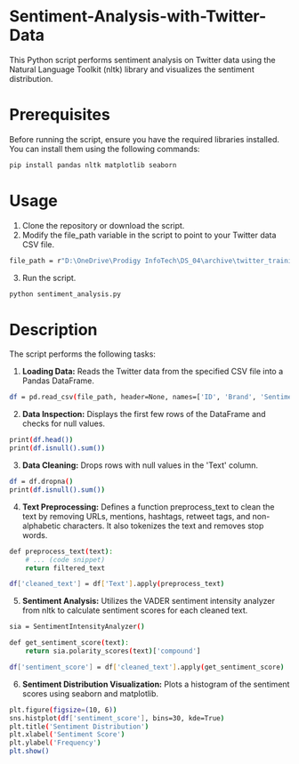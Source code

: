 # Sentiment-Analysis-with-Twitter-Data

This Python script performs sentiment analysis on Twitter data using the Natural Language Toolkit (nltk) library and visualizes the sentiment distribution.

# Prerequisites

Before running the script, ensure you have the required libraries installed. You can install them using the following commands:
```bash
pip install pandas nltk matplotlib seaborn
```
# Usage

1. Clone the repository or download the script.
2. Modify the file_path variable in the script to point to your Twitter data CSV file.

```bash
file_path = r"D:\OneDrive\Prodigy InfoTech\DS_04\archive\twitter_training.csv"
```

3. Run the script.
```bash
python sentiment_analysis.py
```

# Description

The script performs the following tasks:

1. **Loading Data:** Reads the Twitter data from the specified CSV file into a Pandas DataFrame.
```bash
df = pd.read_csv(file_path, header=None, names=['ID', 'Brand', 'Sentiment', 'Text'])
```

2. **Data Inspection:** Displays the first few rows of the DataFrame and checks for null values.
```bash
print(df.head())
print(df.isnull().sum())
```

3. **Data Cleaning:** Drops rows with null values in the 'Text' column.
```bash
df = df.dropna()
print(df.isnull().sum())
```

4. **Text Preprocessing:** Defines a function preprocess_text to clean the text by removing URLs, mentions, hashtags, retweet tags, and non-alphabetic characters. It also tokenizes the text and removes stop words.
```bash
def preprocess_text(text):
    # ... (code snippet)
    return filtered_text

df['cleaned_text'] = df['Text'].apply(preprocess_text)
```

5. **Sentiment Analysis:** Utilizes the VADER sentiment intensity analyzer from nltk to calculate sentiment scores for each cleaned text.
```bash
sia = SentimentIntensityAnalyzer()

def get_sentiment_score(text):
    return sia.polarity_scores(text)['compound']

df['sentiment_score'] = df['cleaned_text'].apply(get_sentiment_score)
```

6. **Sentiment Distribution Visualization:** Plots a histogram of the sentiment scores using seaborn and matplotlib.
```bash
plt.figure(figsize=(10, 6))
sns.histplot(df['sentiment_score'], bins=30, kde=True)
plt.title('Sentiment Distribution')
plt.xlabel('Sentiment Score')
plt.ylabel('Frequency')
plt.show()
```
